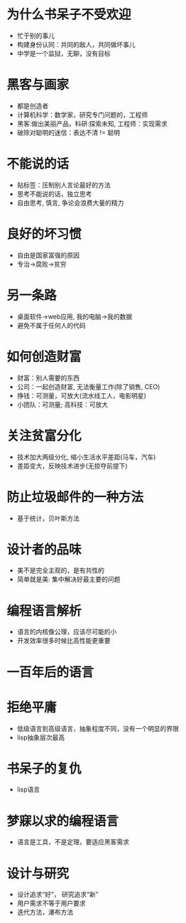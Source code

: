 # 为什么书呆子不受欢迎

* 忙于别的事儿
* 构建身份认同：共同的敌人，共同做坏事儿
* 中学是一个监狱，无聊，没有目标

# 黑客与画家

* 都是创造者
* 计算机科学：数学家，研究专门问题的，工程师
* 黑客:做出美丽产品，科研:探索未知, 工程师：实现需求
* 破除对聪明的迷信：表达不清 != 聪明

# 不能说的话

* 贴标签：压制别人言论最好的方法
* 思考不能说的话，独立思考
* 自由思考, 慎言, 争论会浪费大量的精力

# 良好的坏习惯

* 自由是国家富强的原因
* 专治->腐败->贫穷

# 另一条路

* 桌面软件->web应用, 我的电脑->我的数据
* 避免不属于任何人的代码

# 如何创造财富

* 财富：别人需要的东西
* 公司：一起创造财富, 无法衡量工作(除了销售, CEO)
* 挣钱：可测量，可放大(流水线工人，电影明星)
* 小团队：可测量; 高科技：可放大

# 关注贫富分化

* 技术加大两级分化, 缩小生活水平差距(马车，汽车)
* 差距变大，反映技术进步(无掠夺前提下)

# 防止垃圾邮件的一种方法

* 基于统计，贝叶斯方法

# 设计者的品味

* 美不是完全主观的，是有共性的
* 简单就是美: 集中解决好最主要的问题

# 编程语言解析

* 语言的内核像公理，应该尽可能的小
* 开发效率很多时候比高性能更重要

# 一百年后的语言

# 拒绝平庸

* 低级语言到高级语言，抽象程度不同，没有一个明显的界限
* lisp抽象层次最高

# 书呆子的复仇

* lisp语言

# 梦寐以求的编程语言

* 语言是工具，不是定理，要适应黑客需求

# 设计与研究

* 设计追求“好”， 研究追求“新”
* 用户需求不等于用户要求
* 迭代方法，瀑布方法





